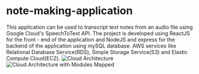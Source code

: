 # note-making-application
This application can be used to transcript text notes from an audio file using Google Cloud's SpeechToText API. The project is developed using ReactJS for the front - end of the application and NodeJS and express for the backend of the application using mySQL database. AWS services like Relational Database Service(RDS), Simple Storage Service(S3) and Elastic Compute Cloud(EC2).
![Cloud Architecture](https://github.com/saishashikiran/note-making-application/blob/main/cloud%20diagrams/cloudarchitecture.png)
![Cloud Architecture with Modules Mapped](https://github.com/saishashikiran/note-making-application/blob/main/cloud%20diagrams/mappingofcloudmodules.png)
